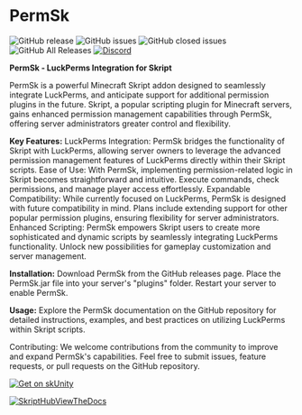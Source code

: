# PermSk

![GitHub release](https://img.shields.io/github/release/iPlexy/PermSk.svg?style=for-the-badge)
![GitHub issues](https://img.shields.io/github/issues-raw/iPlexy/PermSk.svg?style=for-the-badge)
![GitHub closed issues](https://img.shields.io/github/issues-closed-raw/iPlexy/PermSk.svg?style=for-the-badge)
![GitHub All Releases](https://img.shields.io/github/downloads/iPlexy/PermSk/total.svg?style=for-the-badge)
[![Discord](https://img.shields.io/discord/425192525091831808.svg?style=for-the-badge)](https://discord.gg/skript)


**PermSk - LuckPerms Integration for Skript**

PermSk is a powerful Minecraft Skript addon designed to seamlessly integrate LuckPerms, and anticipate support for additional permission plugins in the future. Skript, a popular scripting plugin for Minecraft servers, gains enhanced permission management capabilities through PermSk, offering server administrators greater control and flexibility.

**Key Features:**
LuckPerms Integration: PermSk bridges the functionality of Skript with LuckPerms, allowing server owners to leverage the advanced permission management features of LuckPerms directly within their Skript scripts.
Ease of Use: With PermSk, implementing permission-related logic in Skript becomes straightforward and intuitive. Execute commands, check permissions, and manage player access effortlessly.
Expandable Compatibility: While currently focused on LuckPerms, PermSk is designed with future compatibility in mind. Plans include extending support for other popular permission plugins, ensuring flexibility for server administrators.
Enhanced Scripting: PermSk empowers Skript users to create more sophisticated and dynamic scripts by seamlessly integrating LuckPerms functionality. Unlock new possibilities for gameplay customization and server management.

**Installation:**
Download PermSk from the GitHub releases page.
Place the PermSk.jar file into your server's "plugins" folder.
Restart your server to enable PermSk.

**Usage:**
Explore the PermSk documentation on the GitHub repository for detailed instructions, examples, and best practices on utilizing LuckPerms within Skript scripts.

Contributing:
We welcome contributions from the community to improve and expand PermSk's capabilities. Feel free to submit issues, feature requests, or pull requests on the GitHub repository.

[![Get on skUnity](https://docs.skunity.com/skunity/library/Docs/Assets/assets/images/buttons/v2/get-the-syntax-white.png)](https://docs.skunity.com/syntax/search/addon:PermSk)
 
[![SkriptHubViewTheDocs](http://skripthub.net/static/addon/ViewTheDocsButton.png)](http://skripthub.net/docs/?addon=PermSk)

